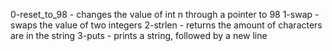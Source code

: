 0-reset_to_98 - changes the value of int n through a pointer to 98
1-swap - swaps the value of two integers
2-strlen - returns the amount of characters are in the string
3-puts - prints a string, followed by a new line

